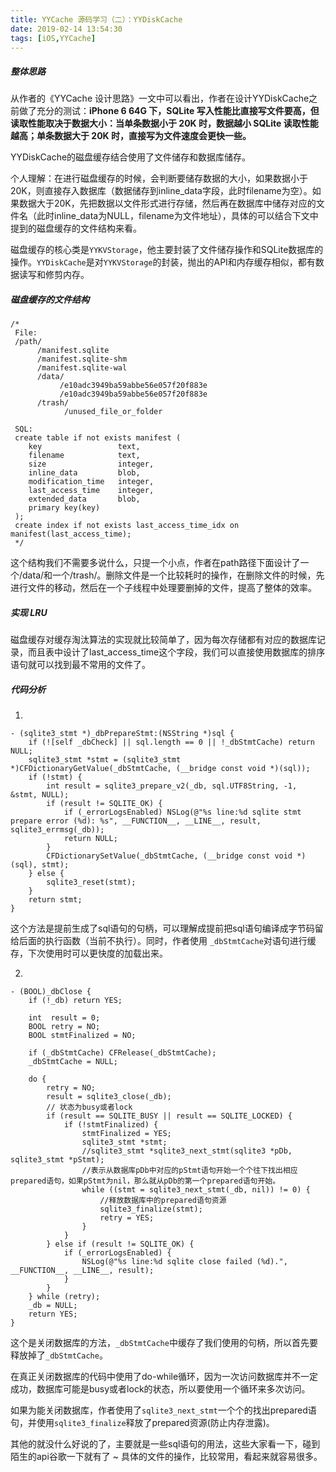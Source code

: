 ```yaml
---
title: YYCache 源码学习（二）：YYDiskCache
date: 2019-02-14 13:54:30
tags: [iOS,YYCache]
---
```




##### 整体思路

从作者的《YYCache 设计思路》一文中可以看出，作者在设计YYDiskCache之前做了充分的测试：**iPhone 6 64G 下，SQLite 写入性能比直接写文件要高，但读取性能取决于数据大小：当单条数据小于 20K 时，数据越小 SQLite 读取性能越高；单条数据大于 20K 时，直接写为文件速度会更快一些。**

YYDiskCache的磁盘缓存结合使用了文件储存和数据库储存。

个人理解：在进行磁盘缓存的时候，会判断要储存数据的大小，如果数据小于20K，则直接存入数据库（数据储存到inline_data字段，此时filename为空）。如果数据大于20K，先把数据以文件形式进行存储，然后再在数据库中储存对应的文件名（此时inline_data为NULL，filename为文件地址），具体的可以结合下文中提到的磁盘缓存的文件结构来看。

磁盘缓存的核心类是`YYKVStorage`，他主要封装了文件储存操作和SQLite数据库的操作。`YYDiskCache`是对`YYKVStorage`的封装，抛出的API和内存缓存相似，都有数据读写和修剪内存。

##### 磁盘缓存的文件结构

```objc
/*
 File:
 /path/
      /manifest.sqlite
      /manifest.sqlite-shm
      /manifest.sqlite-wal
      /data/
           /e10adc3949ba59abbe56e057f20f883e
           /e10adc3949ba59abbe56e057f20f883e
      /trash/
            /unused_file_or_folder
 
 SQL:
 create table if not exists manifest (
    key                 text,
    filename            text,
    size                integer,
    inline_data         blob,
    modification_time   integer,
    last_access_time    integer,
    extended_data       blob,
    primary key(key)
 ); 
 create index if not exists last_access_time_idx on manifest(last_access_time);
 */
```

这个结构我们不需要多说什么，只提一个小点，作者在path路径下面设计了一个/data/和一个/trash/。删除文件是一个比较耗时的操作，在删除文件的时候，先进行文件的移动，然后在一个子线程中处理要删掉的文件，提高了整体的效率。

##### 实现 LRU
磁盘缓存对缓存淘汰算法的实现就比较简单了，因为每次存储都有对应的数据库记录，而且表中设计了last_access_time这个字段，我们可以直接使用数据库的排序语句就可以找到最不常用的文件了。

##### 代码分析

1.

```objc
- (sqlite3_stmt *)_dbPrepareStmt:(NSString *)sql {
    if (![self _dbCheck] || sql.length == 0 || !_dbStmtCache) return NULL;
    sqlite3_stmt *stmt = (sqlite3_stmt *)CFDictionaryGetValue(_dbStmtCache, (__bridge const void *)(sql));
    if (!stmt) {
        int result = sqlite3_prepare_v2(_db, sql.UTF8String, -1, &stmt, NULL);
        if (result != SQLITE_OK) {
            if (_errorLogsEnabled) NSLog(@"%s line:%d sqlite stmt prepare error (%d): %s", __FUNCTION__, __LINE__, result, sqlite3_errmsg(_db));
            return NULL;
        }
        CFDictionarySetValue(_dbStmtCache, (__bridge const void *)(sql), stmt);
    } else {
        sqlite3_reset(stmt);
    }
    return stmt;
}
```
这个方法是提前生成了sql语句的句柄，可以理解成提前把sql语句编译成字节码留给后面的执行函数（当前不执行）。同时，作者使用
`_dbStmtCache`对语句进行缓存，下次使用时可以更快度的加载出来。


2.

```objc
- (BOOL)_dbClose {
    if (!_db) return YES;
    
    int  result = 0;
    BOOL retry = NO;
    BOOL stmtFinalized = NO;
    
    if (_dbStmtCache) CFRelease(_dbStmtCache);
    _dbStmtCache = NULL;
    
    do {
        retry = NO;
        result = sqlite3_close(_db);
        // 状态为busy或者lock
        if (result == SQLITE_BUSY || result == SQLITE_LOCKED) {
            if (!stmtFinalized) {
                stmtFinalized = YES;
                sqlite3_stmt *stmt;
                //sqlite3_stmt *sqlite3_next_stmt(sqlite3 *pDb, sqlite3_stmt *pStmt);
                //表示从数据库pDb中对应的pStmt语句开始一个个往下找出相应prepared语句，如果pStmt为nil，那么就从pDb的第一个prepared语句开始。
                while ((stmt = sqlite3_next_stmt(_db, nil)) != 0) {
                    //释放数据库中的prepared语句资源
                    sqlite3_finalize(stmt);
                    retry = YES;
                }
            }
        } else if (result != SQLITE_OK) {
            if (_errorLogsEnabled) {
                NSLog(@"%s line:%d sqlite close failed (%d).", __FUNCTION__, __LINE__, result);
            }
        }
    } while (retry);
    _db = NULL;
    return YES;
}
```
这个是关闭数据库的方法，`_dbStmtCache`中缓存了我们使用的句柄，所以首先要释放掉了`_dbStmtCache`。

在真正关闭数据库的代码中使用了do-while循环，因为一次访问数据库并不一定成功，数据库可能是busy或者lock的状态，所以要使用一个循环来多次访问。

如果为能关闭数据库，作者使用了`sqlite3_next_stmt`一个个的找出prepared语句，并使用`sqlite3_finalize`释放了prepared资源(防止内存泄露)。


其他的就没什么好说的了，主要就是一些sql语句的用法，这些大家看一下，碰到陌生的api谷歌一下就有了 ~ 具体的文件的操作，比较常用，看起来就容易很多。


